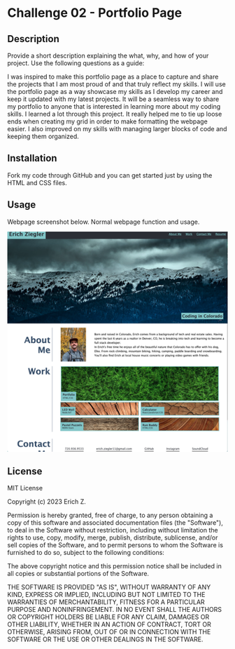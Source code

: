 # Challenge 02 - Portfolio Page

## Description

Provide a short description explaining the what, why, and how of your project. Use the following questions as a guide:

I was inspired to make this portfolio page as a place to capture and share the projects that I am most proud of and that truly reflect my skills. I will use the portfolio page as a way showcase my skills as I develop my career and keep it updated with my latest projects. It will be a seamless way to share my portfolio to anyone that is interested in learning more about my coding skills.
I learned a lot through this project. It really helped me to tie up loose ends when creating my grid in order to make formatting the webpage easier. I also improved on my skills with managing larger blocks of code and keeping them organized.

## Installation

Fork my code through GitHub and you can get started just by using the HTML and CSS files.

## Usage

Webpage screenshot below. Normal webpage function and usage.

![alt text](assets/images/portfolio_screenshot.png)

## License

MIT License

Copyright (c) 2023 Erich Z.

Permission is hereby granted, free of charge, to any person obtaining a copy
of this software and associated documentation files (the "Software"), to deal
in the Software without restriction, including without limitation the rights
to use, copy, modify, merge, publish, distribute, sublicense, and/or sell
copies of the Software, and to permit persons to whom the Software is
furnished to do so, subject to the following conditions:

The above copyright notice and this permission notice shall be included in all
copies or substantial portions of the Software.

THE SOFTWARE IS PROVIDED "AS IS", WITHOUT WARRANTY OF ANY KIND, EXPRESS OR
IMPLIED, INCLUDING BUT NOT LIMITED TO THE WARRANTIES OF MERCHANTABILITY,
FITNESS FOR A PARTICULAR PURPOSE AND NONINFRINGEMENT. IN NO EVENT SHALL THE
AUTHORS OR COPYRIGHT HOLDERS BE LIABLE FOR ANY CLAIM, DAMAGES OR OTHER
LIABILITY, WHETHER IN AN ACTION OF CONTRACT, TORT OR OTHERWISE, ARISING FROM,
OUT OF OR IN CONNECTION WITH THE SOFTWARE OR THE USE OR OTHER DEALINGS IN THE
SOFTWARE.